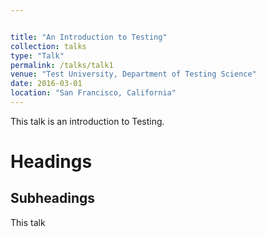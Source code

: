 ```yaml
---


title: "An Introduction to Testing"
collection: talks
type: "Talk"
permalink: /talks/talk1
venue: "Test University, Department of Testing Science"
date: 2016-03-01
location: "San Francisco, California"
---
```


This talk is an introduction to Testing.

Headings
======

Subheadings
------

This talk
